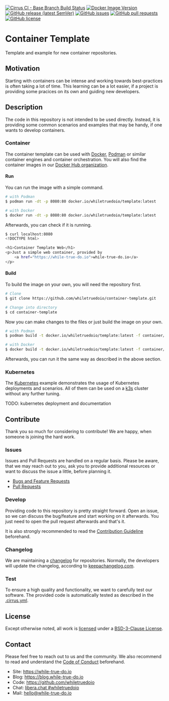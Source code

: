 <!--
reference: https://www.makeareadme.com/
reference: https://commonmark.org/
-->

[![Cirrus CI - Base Branch Build Status](https://img.shields.io/cirrus/github/whiletruedoio/container-template?logo=Cirrus-ci)](https://cirrus-ci.com/github/whiletruedoio/container-template)
[![Docker Image Version](https://img.shields.io/docker/v/whiletruedoio/template?logo=Docker&label=Release&sort=semver)](https://hub.docker.com/r/whiletruedoio/template)
[![GitHub release (latest SemVer)](https://img.shields.io/github/v/release/whiletruedoio/container-template?logo=GitHub&label=Release&sort=semver)](https://github.com/whiletruedoio/container-template/releases)
[![GitHub issues](https://img.shields.io/github/issues/whiletruedoio/container-template)](https://github.com/whiletruedoio/container-template/issues)
[![GitHub pull requests](https://img.shields.io/github/issues-pr/whiletruedoio/container-template)](https://github.com/whiletruedoio/container-template/pulls)
[![GitHub license](https://img.shields.io/github/license/whiletruedoio/container-template)](https://github.com/whiletruedoio/container-template/blob/main/LICENSE)

# Container Template

Template and example for new container repositories.

## Motivation

Starting with containers can be intense and working towards best-practices is
often taking a lot of time. This learning can be a lot easier, if a project is
providing some pracices on its own and guiding new developers.

## Description

The code in this repository is not intended to be used directly. Instead, it
is providing some common scenarios and examples that may be handy, if one wants
to develop containers.

### Container

The container template can be used with [Docker](https://docker.com),
[Podman](https://podman.io) or similar container engines and container
orchestration. You will also find the container images in our
[Docker Hub organization](https://hub.docker.com/u/whiletruedoio/template).

#### Run

You can run the image with a simple command.

```sh
# with Podman
$ podman run -dt -p 8080:80 docker.io/whiletruedoio/template:latest

# with Docker
$ docker run -dt -p 8080:80 docker.io/whiletruedoio/template:latest
```

Afterwards, you can check if it is running.

```sh
$ curl localhost:8080
<!DOCTYPE html>

<h1>Container Template Web</h1>
<p>Just a simple web container, provided by
    <a href="https://while-true-do.io">while-true-do.io</a>
</p>
```

#### Build

To build the image on your own, you will need the repository first.

```sh
# Clone
$ git clone https://github.com/whiletruedoio/container-template.git

# Change into directory
$ cd container-template
```

Now you can make changes to the files or just build the image on your own.

```sh
# with Podman
$ podman build -t docker.io/whiletruedoio/template:latest -f container/Containerfile container/

# with Docker
$ docker build -t docker.io/whiletruedoio/template:latest -f container/Containerfile container/
```

Afterwards, you can run it the same way as described in the above section.

### Kubernetes

The [Kubernetes](https://kubernetes.io) example demonstrates the usage of
Kubernetes deployments and scenarios. All of them can be used on a
[k3s](https://k3s.io) cluster without any further tuning.

TODO: kubernetes deployment and documentation

## Contribute

Thank you so much for considering to contribute! We are happy, when someone is
joining the hard work.

### Issues

Issues and Pull Requests are handled on a regular basis. Please be aware, that
we may reach out to you, ask you to provide additional resources or want to
discuss the issue a little, before planning it.

- [Bugs and Feature Requests](https://github.com/whiletruedoio/container-template/issues)
- [Pull Requests](https://github.com/whiletruedoio/container-template/pulls)

### Develop

Providing code to this repository is pretty straight forward. Open an issue,
so we can discuss the bug/feature and start working on it afterwards. You just
need to open the pull request afterwards and that's it.

It is also strongly recommended to read the
[Contribution Guideline](https://github.com/whiletruedoio/.github/blob/main/docs/CONTRIBUTING.md)
beforehand.

### Changelog

We are maintaining a [changelog](CHANGELOG.md) for repositories. Normally, the
developers will update the changelog, according to
[keepachangelog.com](https://keepachangelog.com/).

### Test

To ensure a high quality and functionality, we want to carefully test our
software. The provided code is automatically tested as described in the
[.cirrus.yml](.cirrus.yml).

## License

Except otherwise noted, all work is [licensed](LICENSE) under a
[BSD-3-Clause License](https://opensource.org/licenses/BSD-3-Clause).

## Contact

Please feel free to reach out to us and the community. We also recommend to read
and understand the
[Code of Conduct](https://github.com/whiletruedoio/.github/blob/main/docs/CODE_OF_CONDUCT.md)
beforehand.

- Site: <https://while-true-do.io>
- Blog: <https://blog.while-true-do.io>
- Code: <https://github.com/whiletruedoio>
- Chat: [libera.chat #whiletruedoio](https://web.libera.chat/gamja/#whiletruedo)
- Mail: [hello@while-true-do.io](mailto:hello@while-true-do.io)
